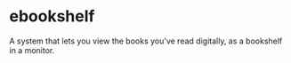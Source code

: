 # ebookshelf
A system that lets you view the books you've read digitally, as a bookshelf in a monitor.
